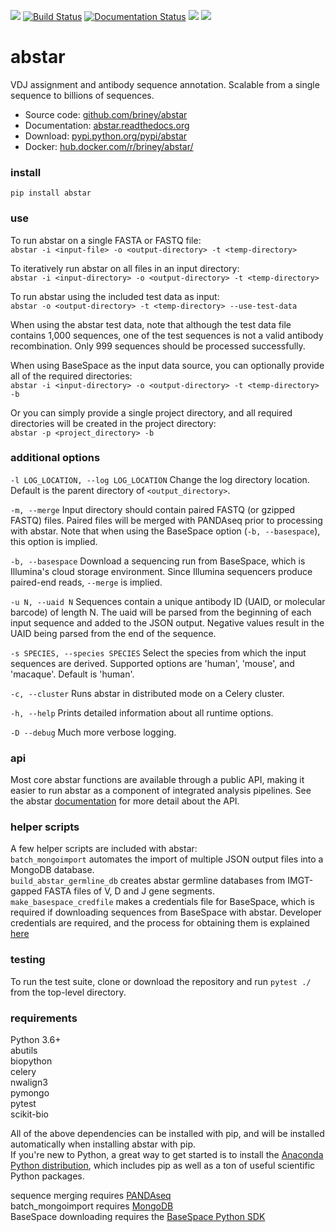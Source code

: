 ![](https://img.shields.io/pypi/v/abstar.svg?colorB=blue)
[![Build Status](https://travis-ci.com/briney/abstar.svg?branch=master)](https://travis-ci.com/briney/abstar)
[![Documentation Status](https://readthedocs.org/projects/abstar/badge/?version=latest)](https://abstar.readthedocs.io/en/latest/?badge=latest)
![](https://img.shields.io/pypi/pyversions/abstar.svg)
![](https://img.shields.io/badge/license-MIT-blue.svg)

# abstar  
  
VDJ assignment and antibody sequence annotation. Scalable from a single sequence to billions of sequences.  
  
  - Source code: [github.com/briney/abstar](https://github.com/briney/abstar)  
  - Documentation: [abstar.readthedocs.org](http://abstar.readthedocs.org)  
  - Download: [pypi.python.org/pypi/abstar](https://pypi.python.org/pypi/abstar)  
  - Docker: [hub.docker.com/r/briney/abstar/](https://hub.docker.com/r/briney/abstar/)  
  
### install  
`pip install abstar`  
  
### use  

To run abstar on a single FASTA or FASTQ file:  
`abstar -i <input-file> -o <output-directory> -t <temp-directory>`

To iteratively run abstar on all files in an input directory:  
`abstar -i <input-directory> -o <output-directory> -t <temp-directory>`
  
To run abstar using the included test data as input:  
`abstar -o <output-directory> -t <temp-directory> --use-test-data`  
  
When using the abstar test data, note that although the test data file contains 1,000 sequences, one of the test sequences is not a valid antibody recombination. Only 999 sequences should be processed successfully.  

When using BaseSpace as the input data source, you can optionally provide all of the required directories:  
`abstar -i <input-directory> -o <output-directory> -t <temp-directory> -b`  
  
Or you can simply provide a single project directory, and all required directories will be created in the project directory:  
`abstar -p <project_directory> -b`  
  
  
### additional options  
`-l LOG_LOCATION, --log LOG_LOCATION` Change the log directory location. Default is the parent directory of `<output_directory>`.  
  
`-m, --merge` Input directory should contain paired FASTQ (or gzipped FASTQ) files. Paired files will be merged with PANDAseq prior to processing with abstar. Note that when using the BaseSpace option (`-b, --basespace`), this option is implied.  
  
`-b, --basespace` Download a sequencing run from BaseSpace, which is Illumina's cloud storage environment. Since Illumina sequencers produce paired-end reads, `--merge` is implied.  
  
`-u N, --uaid N` Sequences contain a unique antibody ID (UAID, or molecular barcode) of length N. The uaid will be parsed from the beginning of each input sequence and added to the JSON output. Negative values result in the UAID being parsed from the end of the sequence.  
  
`-s SPECIES, --species SPECIES` Select the species from which the input sequences are derived. Supported options are 'human', 'mouse', and 'macaque'. Default is 'human'.  
   
`-c, --cluster` Runs abstar in distributed mode on a Celery cluster.  
  
`-h, --help` Prints detailed information about all runtime options.
  
`-D --debug` Much more verbose logging.  
  

### api  
Most core abstar functions are available through a public API, making it easier to run abstar as a component of integrated analysis pipelines. See the abstar [documentation](http://abstar.readthedocs.org) for more detail about the API.  
  
  
### helper scripts  
A few helper scripts are included with abstar:  
`batch_mongoimport` automates the import of multiple JSON output files into a MongoDB database.  
`build_abstar_germline_db` creates abstar germline databases from IMGT-gapped FASTA files of V, D and J gene segments.  
`make_basespace_credfile` makes a credentials file for BaseSpace, which is required if downloading sequences from BaseSpace with abstar. Developer credentials are required, and the process for obtaining them is explained [here](https://support.basespace.illumina.com/knowledgebase/articles/403618-python-run-downloader)  
  

### testing  
To run the test suite, clone or download the repository and run `pytest ./` from the top-level directory.  
  
### requirements  
Python 3.6+   
abutils  
biopython  
celery  
nwalign3  
pymongo  
pytest  
scikit-bio  

All of the above dependencies can be installed with pip, and will be installed automatically when installing abstar with pip.  
If you're new to Python, a great way to get started is to install the [Anaconda Python distribution](https://www.continuum.io/downloads), which includes pip as well as a ton of useful scientific Python packages.
  
sequence merging requires [PANDAseq](https://github.com/neufeld/pandaseq)  
batch_mongoimport requires [MongoDB](http://www.mongodb.org/)  
BaseSpace downloading requires the [BaseSpace Python SDK](https://github.com/basespace/basespace-python-sdk)  
